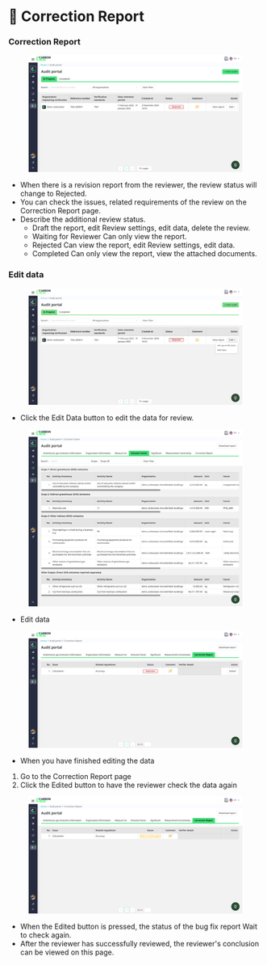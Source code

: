 # 📝 Correction Report

### Correction Report

<figure><img src="../../.gitbook/assets/image (4) (1).png" alt=""><figcaption></figcaption></figure>

* When there is a revision report from the reviewer, the review status will change to Rejected.
* You can check the issues, related requirements of the review on the Correction Report page.
* Describe the additional review status.
  * Draft the report, edit Review settings, edit data, delete the review.
  * Waiting for Reviewer Can only view the report.
  * Rejected Can view the report, edit Review settings, edit data.
  * Completed Can only view the report, view the attached documents.

### Edit data

<figure><img src="../../.gitbook/assets/image (1) (1) (1) (1).png" alt=""><figcaption></figcaption></figure>

* Click the Edit Data button to edit the data for review.

<figure><img src="../../.gitbook/assets/image (2) (1) (1).png" alt=""><figcaption></figcaption></figure>

* Edit data

<figure><img src="../../.gitbook/assets/image (3) (1) (1).png" alt=""><figcaption></figcaption></figure>

* When you have finished editing the data

1. Go to the Correction Report page
2. Click the Edited button to have the reviewer check the data again

<figure><img src="../../.gitbook/assets/image (4) (1) (1).png" alt=""><figcaption></figcaption></figure>

* When the Edited button is pressed, the status of the bug fix report Wait to check again.
* After the reviewer has successfully reviewed, the reviewer's conclusion can be viewed on this page.
